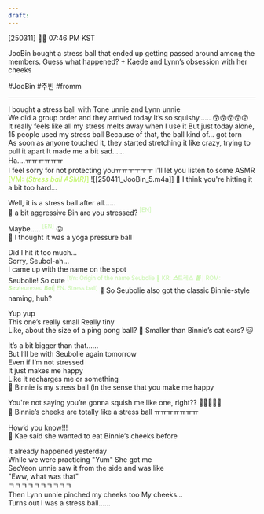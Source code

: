 ```yaml
---
draft:
---
```

[250311] 🐣💭 07:46 PM KST

JooBin bought a stress ball that ended up getting passed around among the members. Guess what happened? + Kaede and Lynn’s obsession with her cheeks

#JooBin #주빈 #fromm
___

I bought a stress ball with Tone unnie and Lynn unnie  
We did a group order and they arrived today
It’s so squishy……
😚😚😚😚😚  
It really feels like all my stress melts away when I use it
But just today alone, 15 people used my stress ball
Because of that, the ball kind of… got torn  
As soon as anyone touched it, they started stretching it like crazy, trying to pull it apart
It made me a bit sad……  
Ha….ㅠㅠㅠㅠㅠㅠ  
I feel sorry for not protecting youㅠㅠㅜㅜㅜㅜ
I'll let you listen to some ASMR  
<font color="#b7f54c">[VM: *(Stress ball ASMR)*]</font>
![[250411_JooBin_5.m4a]]
🫧 I think you're hitting it a bit too hard...

Well, it is a stress ball after all……  
🫧 a bit aggressive Bin are you stressed? <font color="#c3f4a5"><sup>[EN]</sup></font>

Maybe….. <font color="#c3f4a5"><sup>[EN]</sup></font>
😛  
🫧 I thought it was a yoga pressure ball

Did I hit it too much…  
Sorry, Seubol-ah…  
I came up with the name on the spot  
Seubolie! 
So cute 
<sup><font color="#c3f4a5">[t/n: Origin of the name Seubolie 🤣  KR: ***스***트레스 ***볼*** | ROM: ***Seu***teureseu ***Bol***| EN: Stress ball]</font></sup>
🫧 So Seubolie also got the classic Binnie-style naming, huh?

Yup yup  
This one’s really small
Really tiny  
Like, about the size of a ping pong ball?
🫧 Smaller than Binnie’s cat ears? 🐱

It’s a bit bigger than that……  
But I’ll be with Seubolie again tomorrow  
Even if I’m not stressed  
It just makes me happy  
Like it recharges me or something  
🫧 Binnie is my stress ball (in the sense that you make me happy

You're not saying you’re gonna squish me like one, right??
🫨🫨🫨🫨🫨  
🫧 Binnie’s cheeks are totally like a stress ball ㅠㅠㅠㅠㅠㅠㅠ

How’d you know!!!  
🫧 Kae said she wanted to eat Binnie’s cheeks before

It already happened yesterday  
While we were practicing 
"Yum"
She got me  
SeoYeon unnie saw it from the side and was like  
"Eww, what was that"  
ㅋㅋㅋㅋㅋㅋㅋㅋㅋㅋ  
Then Lynn unnie pinched my cheeks too
My cheeks…  
Turns out I was a stress ball……